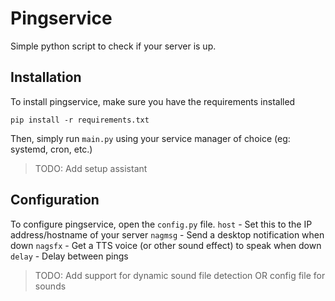 # Pingservice
Simple python script to check if your server is up.
## Installation
To install pingservice, make sure you have the requirements installed
```
pip install -r requirements.txt
```
Then, simply run `main.py` using your service manager of choice (eg: systemd, cron, etc.)

> TODO: Add setup assistant
## Configuration
To configure pingservice, open the `config.py` file.
`host`     - Set this to the IP address/hostname of your server
`nagmsg` - Send a desktop notification when down
`nagsfx` - Get a TTS voice (or other sound effect) to speak when down
`delay`   - Delay between pings
> TODO: Add support for dynamic sound file detection OR config file for sounds
